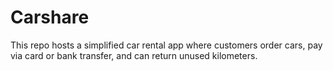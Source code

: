# Carshare
This repo hosts a simplified car rental app where customers order cars, pay via card or bank transfer, and can return unused kilometers.
